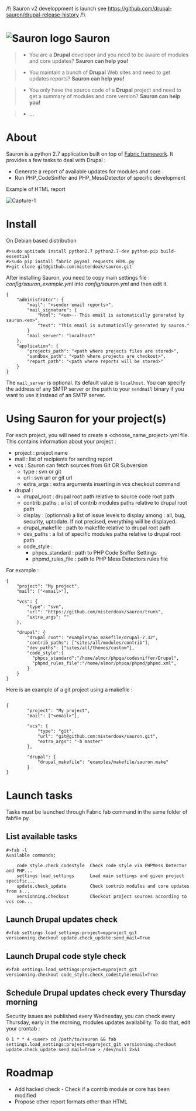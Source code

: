 /!\ Sauron v2 developpment is launch see https://github.com/drupal-sauron/drupal-release-history /!\

![Sauron logo](https://raw.githubusercontent.com/misterdoak/sauron/master/images/sauron.png)
Sauron
=======

> + You are a **Drupal** developer and you need to be aware of modules and core updates? **Sauron can help you!**

> + You maintain a bunch of **Drupal** Web sites and need to get updates reports? **Sauron can help you!**

> + You only have the source code of a **Drupal** project and need to get a summary of modules and core version? **Sauron can help you!**

> + ...

About
=====

Sauron is a python 2.7 application built on top of [Fabric framework](http://www.fabfile.org/). It provides a few tasks to deal with Drupal :
+ Generate a report of available updates for modules and core
+ Run PHP_CodeSniffer and PHP_MessDetector of specific development

Example of HTML report

![Capture-1](https://raw.githubusercontent.com/misterdoak/sauron/master/images/capture-1.png)


Install
=======

On Debian based distribution
```
#>sudo aptitude install python2.7 python2.7-dev python-pip build-essential
#>sudo pip install fabric pyyaml requests HTML.py
#>git clone git@github.com:misterdoak/sauron.git
```

After installing Sauron, you need to copy main settings file : *config/sauron_example.yml* into *config/sauron.yml* and then edit it.
```
{
    "administrator": {
        "mail": "<sender email reports>",
        "mail_signature": {
            "html": "<em>-- This email is automatically generated by sauron.<em>",
            "text": "This email is automatically generated by sauron."
        }
        "mail_server": "localhost"
    },
    "application": {
        "projects_path": "<path where projects files are stored>",
        "sandbox_path": "<path where projects are checkout>",
        "report_path": "<path where reports will be stored>"
    }
}
```

The `mail_server` is optional. Its default value is `localhost`. You can specify
the address of any SMTP server or the path to your `sendmail` binary if you want
to use it instead of an SMTP server.

Using Sauron for your project(s)
==============================


For each project, you will need to create a <choose_name_project>.yml file. This contains information about your project :
+ project : project name
+ mail : list of recipients for sending report
+ vcs : Sauron can fetch sources from Git OR Subversion
    + type : svn or git
    + url : svn url or git url
    + extra_args : extra arguments inserting in vcs checkout command
+ drupal :
    + drupal_root : drupal root path relative to source code root path
    + contrib_paths : a list of contrib modules paths relative to drupal root path
    + display : (optionnal) a list of issue levels to display among : all, bug, security, uptodate. If not precised, everything will be displayed.
    + drupal_makefile : path to makefile relative to drupal root path
    + dev_paths : a list of specific modules paths relative to drupal root path
    + code_style :
        + phpcs_standard : path to PHP Code Sniffer Settings
        + phpmd_rules_file : path to PHP Mess Detectors rules file


For example :
```
{
    "project": "My project",
    "mail": ["<email>"],

    "vcs": {
        "type": "svn",
        "url": "https://github.com/misterdoak/sauron/trunk",
        "extra_args": ""
    },

    "drupal": {
        "drupal_root": "examples/no_makefile/drupal-7.32",
        "contrib_paths": ["sites/all/modules/contrib"],
        "dev_paths": ["sites/all/themes/custom"],
        "code_style":{
          "phpcs_standard":"/home/almor/phpqa/codesniffer/Drupal",
          "phpmd_rules_file":"/home/almor/phpqa/phpmd/phpmd.xml",
        }
    }
}
```

Here is an example of a git project using a makefile :
```

{
        "project": "My project",
        "mail": ["<email>"],

        "vcs": {
            "type": "git",
            "url": "git@github.com:misterdoak/sauron.git",
            "extra_args": "-b master"
        },

        "drupal": {
            "drupal_makefile": "examples/makefile/sauron.make"
        }
}
```

Launch tasks
=============
Tasks must be launched through Fabric fab command in the same folder of fabfile.py.

List available tasks
--------------------
```
#>fab -l
Available commands:

    code_style.check_codestyle  Check code style via PHPMess Detector and PHP...
    settings.load_settings      Load main settings and given project specific...
    update.check_update         Check contrib modules and core updates from s...
    versionning.checkout        Checkout project sources according to vcs con...
```

Launch Drupal updates check
---------------------------
```
#>fab settings.load_settings:project=myproject_git versionning.checkout update.check_update:send_mail=True
```
Launch Drupal code style check
-------------------------------
```
#>fab settings.load_settings:project=myproject_git versionning.checkout code_style.check_codestyle:email=True
```
Schedule Drupal updates check every Thursday morning
----------------------------------------------------
Security issues are published every Wednesday, you can check every Thursday, early in the morning, modules updates
availability.
To do that, edit your crontab :
```
0 1 * * 4 <user> cd /path/to/sauron && fab settings.load_settings:project=myproject_git versionning.checkout update.check_update:send_mail=True > /dev/null 2>&1
```

Roadmap
========
+ Add hacked check - Check if a contrib module or core has been modified
+ Propose other report formats other than HTML
